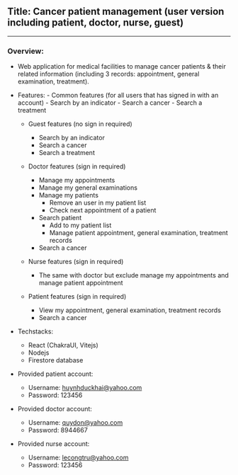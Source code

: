## Title: Cancer patient management (user version including patient, doctor, nurse, guest)

---

### Overview:

- Web application for medical facilities to manage cancer patients & their related information (including 3 records: appointment, general examination, treatment).
- Features:
      - Common features (for all users that has signed in with an account)
       - Search by an indicator
        - Search a cancer
        - Search a treatment

        
    - Guest features (no sign in required)
       
        - Search by an indicator
        - Search a cancer
        - Search a treatment

    - Doctor features (sign in required)
        - Manage my appointments
        - Manage my general examinations
        - Manage my patients
            - Remove an user in my patient list
            - Check next appointment of a patient
        - Search patient
            - Add to my patient list
            - Manage patient appointment, general examination, treatment records
        - Search a cancer
    
    - Nurse features (sign in required)
        - The same with doctor but exclude manage my appointments and manage patient appointment
        
    - Patient features (sign in required)
        - View my appointment, general examination, treatment records
        - Search a cancer
        
- Techstacks:
    - React (ChakraUI, Vitejs)
    - Nodejs
    - Firestore database 
    
- Provided patient account:
    - Username: huynhduckhai@yahoo.com
    - Password: 123456
    
- Provided doctor account:
    - Username: quydon@yahoo.com
    - Password: 8944667
    
- Provided nurse account:
    - Username: lecongtru@yahoo.com
    - Password: 123456
